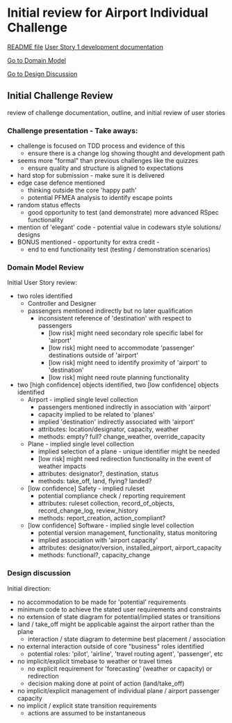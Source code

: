 # Initial review for Airport Individual Challenge

[README file](../README.md)
[User Story 1 development documentation](dev_us1.md)

[Go to Domain Model](#domain-model-review)

[Go to Design Discussion](#design-discussion)

## Initial Challenge Review
review of challenge documentation, outline, and initial review of user stories

### Challenge presentation - Take aways:
  - challenge is focused on TDD process and evidence of this
    - ensure there is a change log showing thought and development path
  - seems more "formal" than previous challenges like the quizzes
    - ensure quality and structure is aligned to expectations
  - hard stop for submission - make sure it is delivered
  - edge case defence mentioned
    - thinking outside the core 'happy path'
    - potential PFMEA analysis to identify escape points
  - random status effects
    - good opportunity to test (and demonstrate) more advanced RSpec functionality
  - mention of 'elegant' code - potential value in codewars style solutions/ designs
  - BONUS mentioned - opportunity for extra credit -
    - end to end functionality test (testing / demonstration scenarios)

### Domain Model Review

Initial User Story review:
  - two roles identified
    - Controller and Designer
    - passengers mentioned indirectly but no later qualification
      - inconsistent reference of 'destination' with respect to passengers
        - [low risk] might need secondary role specific label for 'airport'
        - [low risk] might need to accommodate 'passenger' destinations outside of 'airport'
        - [low risk] might need to identify proximity of 'airport' to 'destination'
        - [low risk] might need route planning functionality
  - two [high confidence] objects identified, two [low confidence] objects identified
    - Airport - implied single level collection
      - passengers mentioned indirectly in association with 'airport'
      - capacity implied to be related to 'planes'
      - implied 'destination' indirectly associated with 'airport'
      - attributes: location/designator, capacity, weather
      - methods: empty? full? change_weather, override_capacity
    - Plane - implied single level collection
      - implied selection of a plane - unique identifier might be needed
      - [low risk] might need redirection functionality in the event of weather impacts
      - attributes: designator?, destination, status
      - methods: take_off, land, flying? landed?
    - [low confidence] Safety - implied ruleset
      - potential compliance check / reporting requirement
      - attributes: ruleset collection, record_of_objects, record_change_log, review_history
      - methods: report_creation, action_compliant?
    - [low confidence] Software - implied single level collection
      - potential version management, functionality, status monitoring
      - implied association with 'airport capacity'
      - attributes: designator/version, installed_airport, airport_capacity
      - methods: functional?, capacity_change

### Design discussion

Initial direction:
  - no accommodation to be made for 'potential' requirements
  - minimum code to achieve the stated user requirements and constraints
  - no extension of state diagram for potential/implied states or transitions
  - land / take_off might be applicable against the airport rather than the plane
    - interaction / state diagram to determine best placement / association
  - no external interaction outside of core "business" roles identified
    - potential roles: 'pilot', 'airline', 'travel routing agent', 'passenger', etc
  - no implicit/explicit timebase to weather or travel times
    - no explicit requirement for 'forecasting' (weather or capacity) or redirection
    - decision making done at point of action (land/take_off)
  - no implicit/explicit management of individual plane / airport passenger capacity
  - no implicit / explicit state transition requirements
    - actions are assumed to be instantaneous

